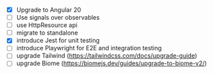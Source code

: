 - [x] Upgrade to Angular 20
- [ ] Use signals over observables
- [ ] use HttpResource api
- [ ] migrate to standalone
- [x] introduce Jest for unit testing
- [ ] introduce Playwright for E2E and integration testing
- [ ] upgrade Tailwind (https://tailwindcss.com/docs/upgrade-guide)
- [ ] upgrade Biome (https://biomejs.dev/guides/upgrade-to-biome-v2/)
